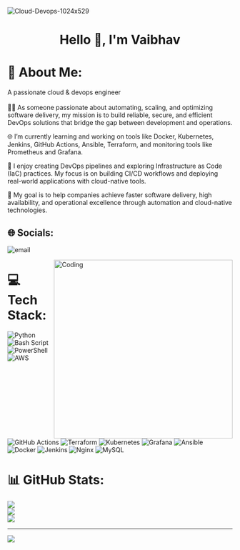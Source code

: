 ![Cloud-Devops-1024x529](https://github.com/user-attachments/assets/b0f56274-6153-44cf-8729-da24170c65bd)

<h1 align="center">Hello 👋, I'm Vaibhav </h1>

# 💫 About Me:

A passionate cloud & devops engineer <br><br>
👨‍💻 As someone passionate about automating, scaling, and optimizing software delivery, my mission is to build reliable, secure, and efficient DevOps solutions that bridge the gap between development and operations.

🌐 I’m currently learning and working on tools like Docker, Kubernetes, Jenkins, GitHub Actions, Ansible, Terraform, and monitoring tools like Prometheus and Grafana.

🔧 I enjoy creating DevOps pipelines and exploring Infrastructure as Code (IaC) practices. My focus is on building CI/CD workflows and deploying real-world applications with cloud-native tools.

🎯 My goal is to help companies achieve faster software delivery, high availability, and operational excellence through automation and cloud-native technologies.



## 🌐 Socials:
![email](https://img.shields.io/badge/Email-D14836?logo=gmail&logoColor=white)

<img align="right" alt="Coding" width="400" src="https://cdn.dribbble.com/users/1059583/screenshots/4171367/media/5c8264a20b247115b68e6c2f4c97d5e6.gif">


# 💻 Tech Stack:
![Python](https://img.shields.io/badge/python-3670A0?style=for-the-badge&logo=python&logoColor=ffdd54) ![Bash Script](https://img.shields.io/badge/bash_script-%23121011.svg?style=for-the-badge&logo=gnu-bash&logoColor=white) ![PowerShell](https://img.shields.io/badge/PowerShell-%235391FE.svg?style=for-the-badge&logo=powershell&logoColor=white) ![AWS](https://img.shields.io/badge/AWS-%23FF9900.svg?style=for-the-badge&logo=amazon-aws&logoColor=white) ![GitHub Actions](https://img.shields.io/badge/github%20actions-%232671E5.svg?style=for-the-badge&logo=githubactions&logoColor=white) ![Terraform](https://img.shields.io/badge/terraform-%235835CC.svg?style=for-the-badge&logo=terraform&logoColor=white) ![Kubernetes](https://img.shields.io/badge/kubernetes-%23326ce5.svg?style=for-the-badge&logo=kubernetes&logoColor=white) ![Grafana](https://img.shields.io/badge/grafana-%23F46800.svg?style=for-the-badge&logo=grafana&logoColor=white) ![Ansible](https://img.shields.io/badge/ansible-%231A1918.svg?style=for-the-badge&logo=ansible&logoColor=white) ![Docker](https://img.shields.io/badge/docker-%230db7ed.svg?style=for-the-badge&logo=docker&logoColor=white) ![Jenkins](https://img.shields.io/badge/jenkins-%232C5263.svg?style=for-the-badge&logo=jenkins&logoColor=white) ![Nginx](https://img.shields.io/badge/nginx-%23009639.svg?style=for-the-badge&logo=nginx&logoColor=white) ![MySQL](https://img.shields.io/badge/mysql-4479A1.svg?style=for-the-badge&logo=mysql&logoColor=white)
# 📊 GitHub Stats:
![](https://github-readme-stats.vercel.app/api?username=VaibhavSonawane07&theme=dark&hide_border=false&include_all_commits=false&count_private=false)<br/>
![](https://nirzak-streak-stats.vercel.app/?user=VaibhavSonawane07&theme=dark&hide_border=false)<br/>
![](https://github-readme-stats.vercel.app/api/top-langs/?username=VaibhavSonawane07&theme=dark&hide_border=false&include_all_commits=false&count_private=false&layout=compact)

---
[![](https://visitcount.itsvg.in/api?id=VaibhavSonawane07&icon=0&color=0)](https://visitcount.itsvg.in)

<!-- Proudly created with GPRM ( https://gprm.itsvg.in ) -->

